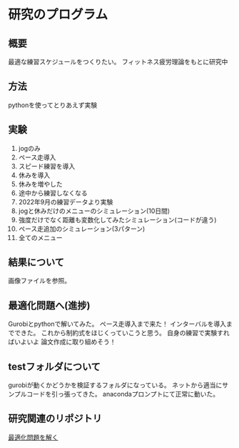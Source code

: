 # 研究のプログラム

## 概要

最適な練習スケジュールをつくりたい。
フィットネス疲労理論をもとに研究中

## 方法
pythonを使ってとりあえず実験

## 実験
1. jogのみ
2. ペース走導入
3. スピード練習を導入
4. 休みを導入
5. 休みを増やした
6. 途中から練習しなくなる
7. 2022年9月の練習データより実験
8. jogと休みだけのメニューのシミュレーション(10日間)
9. 強度だけでなく距離も変数化してみたシミュレーション(コードが違う)
10. ペース走追加のシミュレーション(3パターン)
11. 全てのメニュー

## 結果について

画像ファイルを参照。

## 最適化問題へ(進捗)

Gurobiとpythonで解いてみた。
ペース走導入まで来た！
インターバルを導入までできた。
これから制約式をほじくっていこうと思う。
自身の練習で実験すればいよいよ
論文作成に取り組めそう！

## testフォルダについて
gurobiが動くかどうかを検証するフォルダになっている。
ネットから適当にサンプルコードを引っ張ってきた。
anacondaプロンプトにて正常に動いた。

## 研究関連のリポジトリ
[最適化問題を解く](https://github.com/teru12012000/python_gurobi)

